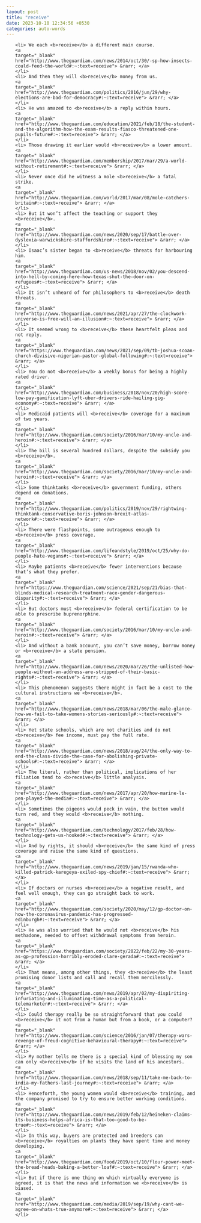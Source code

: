 ```yaml
---
layout: post
title: "receive"
date: 2023-10-10 12:34:56 +0530
categories: auto-words
---
```

<ol>

    <li> We each <b>receive</b> a different main course.
    <a 
    target="_blank" 
    href="http://www.theguardian.com/news/2014/oct/30/-sp-how-insects-could-feed-the-world#:~:text=receive"> &rarr; </a>
    </li>
    <li> And then they will <b>receive</b> money from us.
    <a 
    target="_blank" 
    href="http://www.theguardian.com/politics/2016/jun/29/why-elections-are-bad-for-democracy#:~:text=receive"> &rarr; </a>
    </li>
    <li> He was amazed to <b>receive</b> a reply within hours.
    <a 
    target="_blank" 
    href="http://www.theguardian.com/education/2021/feb/18/the-student-and-the-algorithm-how-the-exam-results-fiasco-threatened-one-pupils-future#:~:text=receive"> &rarr; </a>
    </li>
    <li> Those drawing it earlier would <b>receive</b> a lower amount.
    <a 
    target="_blank" 
    href="http://www.theguardian.com/membership/2017/mar/29/a-world-without-retirement#:~:text=receive"> &rarr; </a>
    </li>
    <li> Never once did he witness a mole <b>receive</b> a fatal strike.
    <a 
    target="_blank" 
    href="http://www.theguardian.com/world/2017/mar/08/mole-catchers-britain#:~:text=receive"> &rarr; </a>
    </li>
    <li> But it won’t affect the teaching or support they <b>receive</b>.
    <a 
    target="_blank" 
    href="http://www.theguardian.com/news/2020/sep/17/battle-over-dyslexia-warwickshire-staffordshire#:~:text=receive"> &rarr; </a>
    </li>
    <li> Isaac’s sister began to <b>receive</b> threats for harbouring him.
    <a 
    target="_blank" 
    href="http://www.theguardian.com/us-news/2018/nov/02/you-descend-into-hell-by-coming-here-how-texas-shut-the-door-on-refugees#:~:text=receive"> &rarr; </a>
    </li>
    <li> It isn’t unheard of for philosophers to <b>receive</b> death threats.
    <a 
    target="_blank" 
    href="http://www.theguardian.com/news/2021/apr/27/the-clockwork-universe-is-free-will-an-illusion#:~:text=receive"> &rarr; </a>
    </li>
    <li> It seemed wrong to <b>receive</b> these heartfelt pleas and not reply.
    <a 
    target="_blank" 
    href="https://www.theguardian.com/news/2021/sep/09/tb-joshua-scoan-church-divisive-nigerian-pastor-global-following#:~:text=receive"> &rarr; </a>
    </li>
    <li> You do not <b>receive</b> a weekly bonus for being a highly rated driver.
    <a 
    target="_blank" 
    href="http://www.theguardian.com/business/2018/nov/20/high-score-low-pay-gamification-lyft-uber-drivers-ride-hailing-gig-economy#:~:text=receive"> &rarr; </a>
    </li>
    <li> Medicaid patients will <b>receive</b> coverage for a maximum of two years.
    <a 
    target="_blank" 
    href="http://www.theguardian.com/society/2016/mar/10/my-uncle-and-heroin#:~:text=receive"> &rarr; </a>
    </li>
    <li> The bill is several hundred dollars, despite the subsidy you <b>receive</b>.
    <a 
    target="_blank" 
    href="http://www.theguardian.com/society/2016/mar/10/my-uncle-and-heroin#:~:text=receive"> &rarr; </a>
    </li>
    <li> Some thinktanks <b>receive</b> government funding, others depend on donations.
    <a 
    target="_blank" 
    href="http://www.theguardian.com/politics/2019/nov/29/rightwing-thinktank-conservative-boris-johnson-brexit-atlas-network#:~:text=receive"> &rarr; </a>
    </li>
    <li> There were flashpoints, some outrageous enough to <b>receive</b> press coverage.
    <a 
    target="_blank" 
    href="http://www.theguardian.com/lifeandstyle/2019/oct/25/why-do-people-hate-vegans#:~:text=receive"> &rarr; </a>
    </li>
    <li> Maybe patients <b>receive</b> fewer interventions because that’s what they prefer.
    <a 
    target="_blank" 
    href="https://www.theguardian.com/science/2021/sep/21/bias-that-blinds-medical-research-treatment-race-gender-dangerous-disparity#:~:text=receive"> &rarr; </a>
    </li>
    <li> But doctors must <b>receive</b> federal certification to be able to prescribe buprenorphine.
    <a 
    target="_blank" 
    href="http://www.theguardian.com/society/2016/mar/10/my-uncle-and-heroin#:~:text=receive"> &rarr; </a>
    </li>
    <li> And without a bank account, you can’t save money, borrow money or <b>receive</b> a state pension.
    <a 
    target="_blank" 
    href="http://www.theguardian.com/news/2020/mar/26/the-unlisted-how-people-without-an-address-are-stripped-of-their-basic-rights#:~:text=receive"> &rarr; </a>
    </li>
    <li> This phenomenon suggests there might in fact be a cost to the cultural instructions we <b>receive</b>.
    <a 
    target="_blank" 
    href="http://www.theguardian.com/news/2018/mar/06/the-male-glance-how-we-fail-to-take-womens-stories-seriously#:~:text=receive"> &rarr; </a>
    </li>
    <li> Yet state schools, which are not charities and do not <b>receive</b> fee income, must pay the full rate.
    <a 
    target="_blank" 
    href="http://www.theguardian.com/news/2018/aug/24/the-only-way-to-end-the-class-divide-the-case-for-abolishing-private-schools#:~:text=receive"> &rarr; </a>
    </li>
    <li> The literal, rather than political, implications of her filiation tend to <b>receive</b> little analysis.
    <a 
    target="_blank" 
    href="http://www.theguardian.com/news/2017/apr/20/how-marine-le-pen-played-the-media#:~:text=receive"> &rarr; </a>
    </li>
    <li> Sometimes the pigeons would peck in vain, the button would turn red, and they would <b>receive</b> nothing.
    <a 
    target="_blank" 
    href="http://www.theguardian.com/technology/2017/feb/28/how-technology-gets-us-hooked#:~:text=receive"> &rarr; </a>
    </li>
    <li> And by rights, it should <b>receive</b> the same kind of press coverage and raise the same kind of questions.
    <a 
    target="_blank" 
    href="http://www.theguardian.com/news/2019/jan/15/rwanda-who-killed-patrick-karegeya-exiled-spy-chief#:~:text=receive"> &rarr; </a>
    </li>
    <li> If doctors or nurses <b>receive</b> a negative result, and feel well enough, they can go straight back to work.
    <a 
    target="_blank" 
    href="http://www.theguardian.com/society/2020/may/12/gp-doctor-on-how-the-coronavirus-pandemic-has-progressed-edinburgh#:~:text=receive"> &rarr; </a>
    </li>
    <li> He was also worried that he would not <b>receive</b> his methadone, needed to offset withdrawal symptoms from heroin.
    <a 
    target="_blank" 
    href="https://www.theguardian.com/society/2022/feb/22/my-30-years-as-gp-profession-horribly-eroded-clare-gerada#:~:text=receive"> &rarr; </a>
    </li>
    <li> That means, among other things, they <b>receive</b> the least promising donor lists and call and recall them mercilessly.
    <a 
    target="_blank" 
    href="http://www.theguardian.com/news/2019/apr/02/my-dispiriting-infuriating-and-illuminating-time-as-a-political-telemarketer#:~:text=receive"> &rarr; </a>
    </li>
    <li> Could therapy really be so straightforward that you could <b>receive</b> it not from a human but from a book, or a computer?
    <a 
    target="_blank" 
    href="http://www.theguardian.com/science/2016/jan/07/therapy-wars-revenge-of-freud-cognitive-behavioural-therapy#:~:text=receive"> &rarr; </a>
    </li>
    <li> My mother tells me there is a special kind of blessing my son can only <b>receive</b> if he visits the land of his ancestors.
    <a 
    target="_blank" 
    href="http://www.theguardian.com/news/2018/sep/11/take-me-back-to-india-my-fathers-last-journey#:~:text=receive"> &rarr; </a>
    </li>
    <li> Henceforth, the young women would <b>receive</b> training, and the company promised to try to ensure better working conditions.
    <a 
    target="_blank" 
    href="http://www.theguardian.com/news/2019/feb/12/heineken-claims-its-business-helps-africa-is-that-too-good-to-be-true#:~:text=receive"> &rarr; </a>
    </li>
    <li> In this way, buyers are protected and breeders can <b>receive</b> royalties on plants they have spent time and money developing.
    <a 
    target="_blank" 
    href="http://www.theguardian.com/food/2019/oct/10/flour-power-meet-the-bread-heads-baking-a-better-loaf#:~:text=receive"> &rarr; </a>
    </li>
    <li> But if there is one thing on which virtually everyone is agreed, it is that the news and information we <b>receive</b> is biased.
    <a 
    target="_blank" 
    href="http://www.theguardian.com/media/2019/sep/19/why-cant-we-agree-on-whats-true-anymore#:~:text=receive"> &rarr; </a>
    </li>